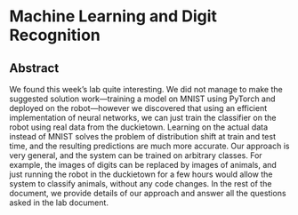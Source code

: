 # Machine Learning and Digit Recognition
## Abstract
We found this week’s lab quite interesting. We did not manage to make the suggested solution work—training a model on MNIST using PyTorch and deployed on the robot—however we discovered that using an efficient implementation of neural networks, we can just train the classifier on the robot using real data from the duckietown. Learning on the actual data instead of MNIST solves the problem of distribution shift at train and test time, and the resulting predictions are much more accurate. Our approach is very general, and the system can be trained on arbitrary classes. For example, the images of digits can be replaced by images of animals, and just running the robot in the duckietown for a few hours would allow the system to classify animals, without any code changes. In the rest of the document, we provide details of our approach and answer all the questions asked in the lab document.